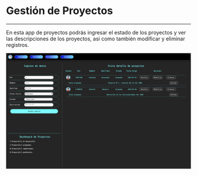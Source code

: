 # Gestión de Proyectos
***
En esta app de proyectos podrás ingresar el estado de los proyectos y ver las descripciones de los proyectos, así como también modificar y eliminar registros.

![Vista Principal CRUD](./assets/images/Pantalla%20Principal%20CRUD.png)